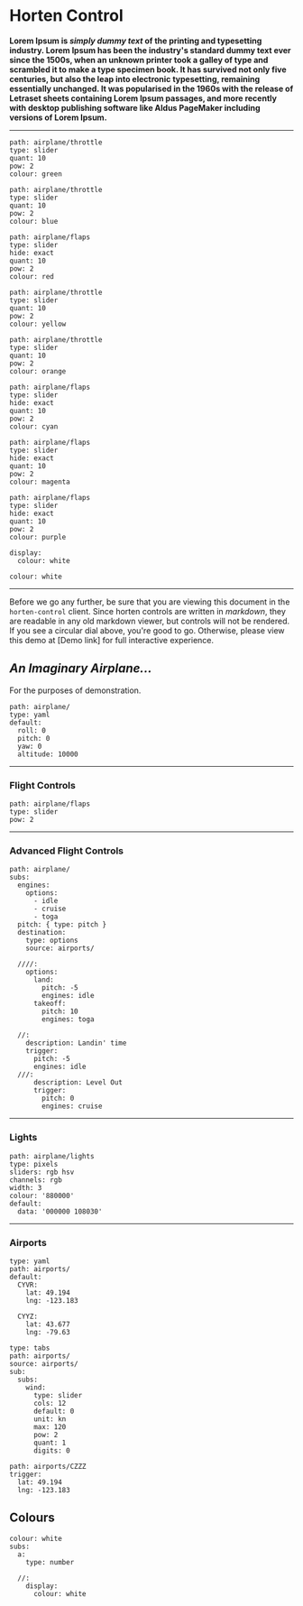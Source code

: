 # Horten Control


****Lorem Ipsum** is *simply dummy text* of the printing and typesetting industry. Lorem Ipsum has been the industry's standard dummy text ever since the 1500s, when an unknown printer took a galley of type and scrambled it to make a type specimen book. It has survived not only five centuries, but also the leap into electronic typesetting, remaining essentially unchanged. It was popularised in the 1960s with the release of Letraset sheets containing Lorem Ipsum passages, and more recently with desktop publishing software like Aldus PageMaker including versions of Lorem Ipsum.**

---

``` control
path: airplane/throttle
type: slider
quant: 10
pow: 2
colour: green
```

``` control
path: airplane/throttle
type: slider
quant: 10
pow: 2
colour: blue
```

``` control
path: airplane/flaps
type: slider
hide: exact
quant: 10
pow: 2
colour: red
```

``` control
path: airplane/throttle
type: slider
quant: 10
pow: 2
colour: yellow
```

``` control
path: airplane/throttle
type: slider
quant: 10
pow: 2
colour: orange
```

``` control
path: airplane/flaps
type: slider
hide: exact
quant: 10
pow: 2
colour: cyan
```

``` control
path: airplane/flaps
type: slider
hide: exact
quant: 10
pow: 2
colour: magenta
```

``` control
path: airplane/flaps
type: slider
hide: exact
quant: 10
pow: 2
colour: purple
```

``` control
display: 
  colour: white

colour: white
```

---

Before we go any further, be sure that you are viewing this document in the `horten-control` client. Since horten controls are written in *markdown*, they are readable in any old markdown viewer, but controls will not be rendered. If you see a circular dial above, you're good to go. Otherwise, please view this demo at [Demo link] for full interactive experience.

## *An Imaginary Airplane...*

For the purposes of demonstration.

``` control
path: airplane/
type: yaml
default:
  roll: 0
  pitch: 0
  yaw: 0
  altitude: 10000
```

---

### Flight Controls

``` control
path: airplane/flaps
type: slider
pow: 2
```

--- 

### Advanced Flight Controls

``` control
path: airplane/
subs:
  engines:
    options:
      - idle
      - cruise
      - toga
  pitch: { type: pitch }
  destination:
    type: options
    source: airports/

  ////:
    options:
      land:
        pitch: -5
        engines: idle
      takeoff:
        pitch: 10
        engines: toga

  //:
    description: Landin' time
    trigger:
      pitch: -5
      engines: idle
  ///:
      description: Level Out
      trigger:
        pitch: 0
        engines: cruise
```

--- 

### Lights

``` control
path: airplane/lights
type: pixels
sliders: rgb hsv
channels: rgb
width: 3
colour: '880000'
default:
  data: '000000 108030'
```

---

### Airports

``` control
type: yaml
path: airports/
default:
  CYVR: 
    lat: 49.194
    lng: -123.183
  
  CYYZ:
    lat: 43.677
    lng: -79.63
```

``` control
type: tabs
path: airports/
source: airports/
sub:
  subs:
    wind:
      type: slider
      cols: 12
      default: 0
      unit: kn
      max: 120
      pow: 2
      quant: 1
      digits: 0
```


``` control
path: airports/CZZZ
trigger:
  lat: 49.194
  lng: -123.183
```


## Colours

``` control
colour: white
subs:
  a: 
    type: number

  //:
    display:
      colour: white
```